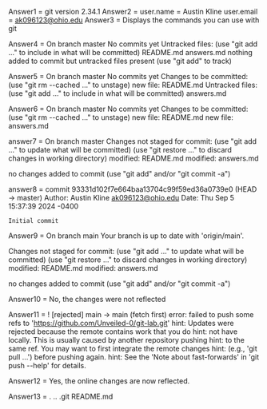 Answer1 = git version 2.34.1
Answer2 = user.name = Austin Kline user.email = ak096123@ohio.edu
Answer3 = Displays the commands you can use with git

Answer4 = On branch master
No commits yet
Untracked files:
  (use "git add <file>..." to include in what will be committed)
        README.md
        answers.md
nothing added to commit but untracked files present (use "git add" to track)

Answer5 = On branch master
No commits yet
Changes to be committed:
  (use "git rm --cached <file>..." to unstage)
        new file:   README.md
Untracked files:
  (use "git add <file>..." to include in what will be committed)
        answers.md

Answer6 = On branch master
No commits yet
Changes to be committed:
  (use "git rm --cached <file>..." to unstage)
        new file:   README.md
        new file:   answers.md

answer7 = On branch master
Changes not staged for commit:
  (use "git add <file>..." to update what will be committed)
  (use "git restore <file>..." to discard changes in working directory)
        modified:   README.md
        modified:   answers.md

no changes added to commit (use "git add" and/or "git commit -a")

answer8 = commit 93331d102f7e664baa13704c99f59ed36a0739e0 (HEAD -> master)
Author: Austin Kline <ak096123@ohio.edu>
Date:   Thu Sep 5 15:37:39 2024 -0400

    Initial commit

Answer9 = On branch main
Your branch is up to date with 'origin/main'.

Changes not staged for commit:
  (use "git add <file>..." to update what will be committed)
  (use "git restore <file>..." to discard changes in working directory)
        modified:   README.md
        modified:   answers.md

no changes added to commit (use "git add" and/or "git commit -a")

Answer10 = No, the changes were not reflected

Answer11 = ! [rejected]        main -> main (fetch first)
error: failed to push some refs to 'https://github.com/Unveiled-0/git-lab.git'
hint: Updates were rejected because the remote contains work that you do
hint: not have locally. This is usually caused by another repository pushing
hint: to the same ref. You may want to first integrate the remote changes
hint: (e.g., 'git pull ...') before pushing again.
hint: See the 'Note about fast-forwards' in 'git push --help' for details.

Answer12 = Yes, the online changes are now reflected.

Answer13 = .  ..  .git  README.md

